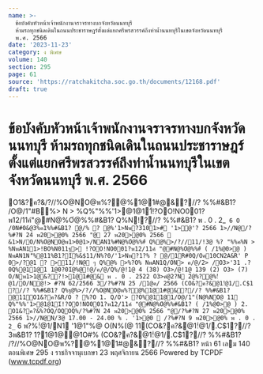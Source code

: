 ```yaml
---
name: >-
  ข้อบังคับหัวหน้าเจ้าพนักงานจราจรทางบกจังหวัดนนทบุรี
  ห้ามรถทุกชนิดเดินในถนนประชาราษฎร์ตั้งแต่แยกศรีพรสวรรค์ถึงท่าน้ำนนทบุรีในเขตจังหวัดนนทบุรี
  พ.ศ. 2566
date: '2023-11-23'
category: ง พิเศษ
volume: 140
section: 295
page: 61
source: 'https://ratchakitcha.soc.go.th/documents/12168.pdf'
draft: true
---
```


# ข้อบังคับหัวหน้าเจ้าพนักงานจราจรทางบกจังหวัดนนทบุรี ห้ามรถทุกชนิดเดินในถนนประชาราษฎร์ตั้งแต่แยกศรีพรสวรรค์ถึงท่าน้ำนนทบุรีในเขตจังหวัดนนทบุรี พ.ศ. 2566

O1&?ค?&/?//%O@NO@พ%?@%1@1#@&?//? %%#&B1? /O@/1"#B%> N > %Q%"%%'1>@1@11์!?OO!NO001?พ12/11ค์"@#N@%Oํ@%%#&B1? Q%N!?//? %%#&B1? พ . 0 . 2_` 6 O /0N#0&@3%ค1%%#&B1? ํ@/% ? @%'1>Nพ?3101># '1>ํ@'? 2566 1>//N@/?%#?N 24 พ20>@0% 2566 "@ 27 พ20>@0% 2566  &1>N/O/N%Oํ@NO@พ1>0@1>/NAN1%#N@%Oํ@%%#์ Q%@%>/?//11/!3@ %? "%%ค%N > %NพAN11>!BO%N011ฐ> !?OO!NO001?พ12/11ค์ "@#N@%Oํ@%%#์ ( /1%@0>@ ) NพAN1N'็%@11%B1?1์%&$11/N%?0/'1>Nพ?1?% ? @/1R#0Q/Oค10CN2A&R' P 0>/?@1 ? >11/!N@ ๆ Q%@% >%?O% NพAN1Q/ON> ค/@/2> /O3>'31 .?0Q%@11@1 1@0?01ํ@%@!@/ค/@/Q%/@!1@ 4 (38) O3>/@!1@ 139 (2) O3> (7) O/Nพ1>1@&??!>1@1#@& พ . 0 . 2522 O3>คํ@2?N 2ํ@%?@%!ํ@1/O/N@!> #?N 62/2566 3/?%#?N 25 /1@ค/ 2566 (CO&?ค?&@1!ํ@1/.C$1 ?//? %%#&B1? Q%ฐ@%>/?//%O@NO@พ%?@%1@1#@&?//? %%#&B1? @11O1&?ค?&R/O ? %?O 1. Q/O'> ?O%@11@1/O@/1"(N@%NO@ 11 Q%"%%'1>@1@11์!?OO!NO001?พ12/11ค์ "@#N@%Oํ@%%#&B1? ( /1%@0>@ ) 2. O1&?ค?&%?OQ/OQOQ%/?%#?N 24 พ20>@0% 2566 "@/?%#?N 27 พ20>@0% 2566 1>//N@N/3@ 17.00 - 24.00 % . '1>@0  /?%#?N 9 พ20>@0% พ . 0 . 2_` 6 พ?%!ํ@1/N1 '1@1"%@ O(N%(@ 11(CO&?ค?&@1!ํ@1/.C$1?//? 3พ&B1? 1?1@1@@1O#% (CO&?ค?&@1!ํ@1/.C$1?//? %%#&B1? /?//%O@NO@พ%?@%1@1#@&?//? %%#&B1? หน้า 61 เลม 140 ตอนพิเศษ 295 ง ราชกิจจานุเบกษา 23 พฤศจิกายน 2566 Powered by TCPDF (www.tcpdf.org)

